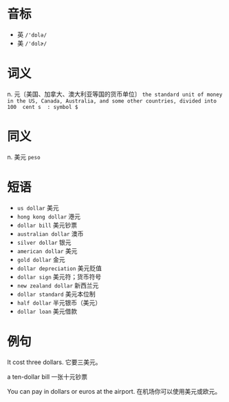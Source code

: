 # 音标

- 英 `/'dɒlə/`
- 美 `/'dɑlɚ/`

# 词义

n. 元〔美国、加拿大、澳大利亚等国的货币单位〕
`the standard unit of money in the US, Canada, Australia, and some other countries, divided into 100  cent s  : symbol $`

# 同义

n. 美元
`peso`

# 短语

- `us dollar` 美元
- `hong kong dollar` 港元
- `dollar bill` 美元钞票
- `australian dollar` 澳币
- `silver dollar` 银元
- `american dollar` 美元
- `gold dollar` 金元
- `dollar depreciation` 美元贬值
- `dollar sign` 美元符；货币符号
- `new zealand dollar` 新西兰元
- `dollar standard` 美元本位制
- `half dollar` 半元银币（美元）
- `dollar loan` 美元借款

# 例句

It cost three dollars.
它要三美元。

a ten-dollar bill
一张十元钞票

You can pay in dollars or euros at the airport.
在机场你可以使用美元或欧元。


